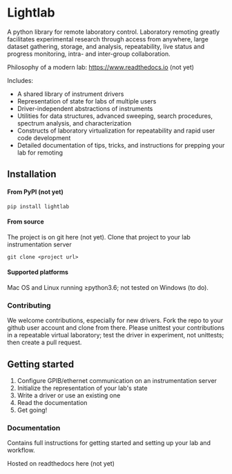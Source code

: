 # Lightlab
A python library for remote laboratory control. Laboratory remoting greatly facilitates experimental research through access from anywhere, large dataset gathering, storage, and analysis, repeatability, live status and progress monitoring, intra- and inter-group collaboration.

Philosophy of a modern lab: https://www.readthedocs.io (not yet)

Includes:
- A shared library of instrument drivers
- Representation of state for labs of multiple users
- Driver-independent abstractions of instruments
- Utilities for data structures, advanced sweeping, search procedures, spectrum analysis, and characterization
- Constructs of laboratory virtualization for repeatability and rapid user code development
- Detailed documentation of tips, tricks, and instructions for prepping your lab for remoting

## Installation
#### From PyPI (not yet)

    pip install lightlab

#### From source
The project is on git here (not yet). Clone that project to your lab instrumentation server

    git clone <project url>

#### Supported platforms
Mac OS and Linux running ≥python3.6; not tested on Windows (to do).

### Contributing
We welcome contributions, especially for new drivers. Fork the repo to your github user account and clone from there. Please unittest your contributions in a repeatable virtual laboratory; test the driver in experiment, not unittests; then create a pull request.

## Getting started
1. Configure GPIB/ethernet communication on an instrumentation server
2. Initialize the representation of your lab's state
3. Write a driver or use an existing one
4. Read the documentation
5. Get going!

### Documentation
Contains full instructions for getting started and setting up your lab and workflow.

Hosted on readthedocs here (not yet)
